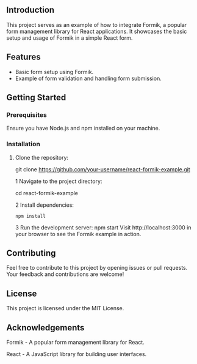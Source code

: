 ## Introduction

This project serves as an example of how to integrate Formik, a popular form management library for React applications. It showcases the basic setup and usage of Formik in a simple React form.

## Features

- Basic form setup using Formik.
- Example of form validation and handling form submission.

## Getting Started

### Prerequisites

Ensure you have Node.js and npm installed on your machine.

### Installation

1. Clone the repository:

   git clone https://github.com/your-username/react-formik-example.git
   
    1 Navigate to the project directory:

     cd react-formik-example

   2 Install dependencies:

       npm install

   3  Run the development server:
        npm start   Visit http://localhost:3000 in your browser to see the Formik example in action.

## Contributing
Feel free to contribute to this project by opening issues or pull requests. Your feedback and contributions are welcome!

## License
This project is licensed under the MIT License.

## Acknowledgements
Formik - A popular form management library for React.

React - A JavaScript library for building user interfaces.
